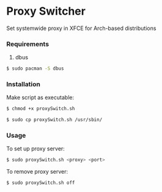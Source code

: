 # Proxy Switcher
Set systemwide proxy in XFCE for Arch-based distributions

### Requirements
1. dbus

```sh
$ sudo pacman -S dbus
```

### Installation

Make script as executable:

```sh
$ chmod +x proxySwitch.sh
```
```sh
$ sudo cp proxySwitch.sh /usr/sbin/
```

### Usage

To set up proxy server:

```sh
$ sudo proxySwitch.sh <proxy> <port>
```

To remove proxy server:
```sh
$ sudo proxySwitch.sh off
```
